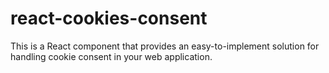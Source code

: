 # react-cookies-consent
This is a React component that provides an easy-to-implement solution for handling cookie consent in your web application.
